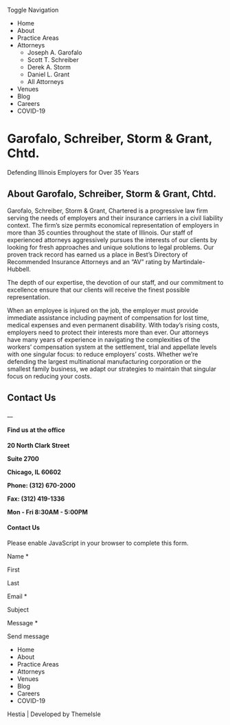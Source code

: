 Toggle Navigation

  * Home
  * About
  * Practice Areas
  * Attorneys 
    * Joseph A. Garofalo
    * Scott T. Schreiber
    * Derek A. Storm
    * Daniel L. Grant
    * All Attorneys
  * Venues
  * Blog
  * Careers
  * COVID-19

# Garofalo, Schreiber, Storm & Grant, Chtd.

Defending Illinois Employers for Over 35 Years

## About Garofalo, Schreiber, Storm & Grant, Chtd.

Garofalo, Schreiber, Storm & Grant, Chartered is a progressive law firm
serving the needs of employers and their insurance carriers in a civil
liability context. The firm’s size permits economical representation of
employers in more than 35 counties throughout the state of Illinois. Our staff
of experienced attorneys aggressively pursues the interests of our clients by
looking for fresh approaches and unique solutions to legal problems. Our
proven track record has earned us a place in Best’s Directory of Recommended
Insurance Attorneys and an “AV” rating by Martindale-Hubbell.

The depth of our expertise, the devotion of our staff, and our commitment to
excellence ensure that our clients will receive the finest possible
representation.

When an employee is injured on the job, the employer must provide immediate
assistance including payment of compensation for lost time, medical expenses
and even permanent disability. With today’s rising costs, employers need to
protect their interests more than ever. Our attorneys have many years of
experience in navigating the complexities of the workers’ compensation system
at the settlement, trial and appellate levels with one singular focus: to
reduce employers’ costs. Whether we’re defending the largest multinational
manufacturing corporation or the smallest family business, we adapt our
strategies to maintain that singular focus on reducing your costs.

## Contact Us

__

#### Find us at the office

 **20 North Clark Street**

 **Suite 2700**

 **Chicago, IL 60602**

 **Phone: (312) 670-2000**

 **Fax: (312) 419-1336**

 **Mon - Fri 8:30AM - 5:00PM**

#### Contact Us

Please enable JavaScript in your browser to complete this form.

Name *

First

Last

Email *

Subject

Message *

Send message

  * Home
  * About
  * Practice Areas
  * Attorneys
  * Venues
  * Blog
  * Careers
  * COVID-19

Hestia | Developed by ThemeIsle

